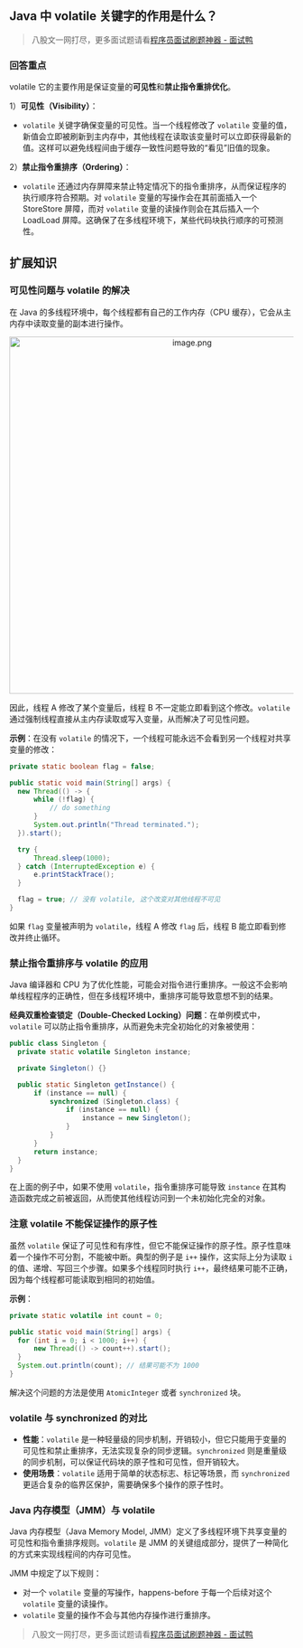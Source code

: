 ## Java 中 volatile 关键字的作用是什么？
> 八股文一网打尽，更多面试题请看[程序员面试刷题神器 - 面试鸭](https://www.mianshiya.com/)

### **回答重点**

volatile 它的主要作用是保证变量的**可见性**和**禁止指令重排优化**。

1）**可见性（Visibility）**：
   - `volatile` 关键字确保变量的可见性。当一个线程修改了 `volatile` 变量的值，新值会立即被刷新到主内存中，其他线程在读取该变量时可以立即获得最新的值。这样可以避免线程间由于缓存一致性问题导致的“看见”旧值的现象。

2）**禁止指令重排序（Ordering）**：
   - `volatile` 还通过内存屏障来禁止特定情况下的指令重排序，从而保证程序的执行顺序符合预期。对 `volatile` 变量的写操作会在其前面插入一个 StoreStore 屏障，而对 `volatile` 变量的读操作则会在其后插入一个 LoadLoad 屏障。这确保了在多线程环境下，某些代码块执行顺序的可预测性。

## **扩展知识**

### **可见性问题与 volatile 的解决**

在 Java 的多线程环境中，每个线程都有自己的工作内存（CPU 缓存），它会从主内存中读取变量的副本进行操作。

<p align="center"><img src="https://pic.code-nav.cn/mianshiya/question_picture/1772087337535152129/AiNnhu94_image_mianshiya.png" alt="image.png" width="632" /></p>


因此，线程 A 修改了某个变量后，线程 B 不一定能立即看到这个修改。`volatile` 通过强制线程直接从主内存读取或写入变量，从而解决了可见性问题。

**示例**：在没有 `volatile` 的情况下，一个线程可能永远不会看到另一个线程对共享变量的修改：

```java
private static boolean flag = false;

public static void main(String[] args) {
  new Thread(() -> {
      while (!flag) {
          // do something
      }
      System.out.println("Thread terminated.");
  }).start();

  try {
      Thread.sleep(1000);
  } catch (InterruptedException e) {
      e.printStackTrace();
  }

  flag = true; // 没有 volatile, 这个改变对其他线程不可见
}
```

如果 `flag` 变量被声明为 `volatile`，线程 A 修改 `flag` 后，线程 B 能立即看到修改并终止循环。

### 禁止指令重排序与 volatile 的应用

Java 编译器和 CPU 为了优化性能，可能会对指令进行重排序。一般这不会影响单线程程序的正确性，但在多线程环境中，重排序可能导致意想不到的结果。

**经典双重检查锁定（Double-Checked Locking）问题**：在单例模式中，`volatile` 可以防止指令重排序，从而避免未完全初始化的对象被使用：

```java
public class Singleton {
  private static volatile Singleton instance;

  private Singleton() {}

  public static Singleton getInstance() {
      if (instance == null) {
          synchronized (Singleton.class) {
              if (instance == null) {
                  instance = new Singleton();
              }
          }
      }
      return instance;
  }
}
```

  在上面的例子中，如果不使用 `volatile`，指令重排序可能导致 `instance` 在其构造函数完成之前被返回，从而使其他线程访问到一个未初始化完全的对象。

### 注意 volatile 不能保证操作的原子性

虽然 `volatile` 保证了可见性和有序性，但它不能保证操作的原子性。原子性意味着一个操作不可分割，不能被中断。典型的例子是 `i++` 操作，这实际上分为读取 `i` 的值、递增、写回三个步骤。如果多个线程同时执行 `i++`，最终结果可能不正确，因为每个线程都可能读取到相同的初始值。

**示例**：

```java
private static volatile int count = 0;

public static void main(String[] args) {
  for (int i = 0; i < 1000; i++) {
      new Thread(() -> count++).start();
  }
  System.out.println(count); // 结果可能不为 1000
}
```

解决这个问题的方法是使用 `AtomicInteger` 或者 `synchronized` 块。

### volatile 与 synchronized 的对比

- **性能**：`volatile` 是一种轻量级的同步机制，开销较小，但它只能用于变量的可见性和禁止重排序，无法实现复杂的同步逻辑。`synchronized` 则是重量级的同步机制，可以保证代码块的原子性和可见性，但开销较大。
- **使用场景**：`volatile` 适用于简单的状态标志、标记等场景，而 `synchronized` 更适合复杂的临界区保护，需要确保多个操作的原子性时。

### Java 内存模型（JMM）与 volatile

Java 内存模型（Java Memory Model, JMM）定义了多线程环境下共享变量的可见性和指令重排序规则。`volatile` 是 JMM 的关键组成部分，提供了一种简化的方式来实现线程间的内存可见性。

JMM 中规定了以下规则：

- 对一个 `volatile` 变量的写操作，happens-before 于每一个后续对这个 `volatile` 变量的读操作。
- `volatile` 变量的操作不会与其他内存操作进行重排序。


> 八股文一网打尽，更多面试题请看[程序员面试刷题神器 - 面试鸭](https://www.mianshiya.com/)